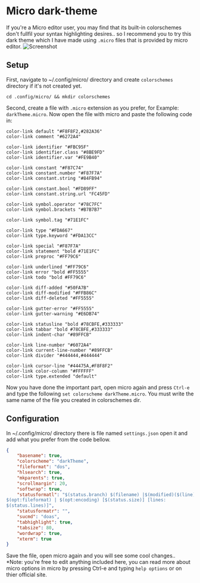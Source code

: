# Micro dark-theme
If you're a Micro editor user, you may
find that its built-in colorschemes don't fullfil
your syntax highlighting desires.. so I recommend you
to try this dark theme which I have made using `.micro` files
that is provided by micro editor.
![Screenshot](https://i.stack.imgur.com/TIsKS.png)
## Setup
First, navigate to ~/.config/micro/ directory and create 
`colorschemes` directory if it's not created yet.
```shell
cd .config/micro/ && mkdir colorschemes
```
Second, create a file with `.micro` extension as you prefer,
for Example: `darkTheme.micro`. Now open the file with micro
and paste the following code in:
```micro
color-link default "#F8F8F2,#282A36"
color-link comment "#6272A4"

color-link identifier "#FBC95F"
color-link identifier.class "#8BE9FD"
color-link identifier.var "#FE9B40"

color-link constant "#F87C74"
color-link constant.number "#F87F7A"
color-link constant.string "#84FB94"

color-link constant.bool "#FD89FF"
color-link constant.string.url "FC45FD"

color-link symbol.operator "#78C7FC"
color-link symbol.brackets "#B7B7B7"

color-link symbol.tag "#71E1FC"

color-link type "#FDA667"
color-link type.keyword "#FDA13CC"

color-link special "#F87F7A"
color-link statement "bold #71E1FC"
color-link preproc "#FF79C6"

color-link underlined "#FF79C6"
color-link error "bold #FF5555"
color-link todo "bold #FF79C6"

color-link diff-added "#50FA7B"
color-link diff-modified "#FFB86C"
color-link diff-deleted "#FF5555"

color-link gutter-error "#FF5555"
color-link gutter-warning "#E6DB74"

color-link statusline "bold #78CBFE,#333333"
color-link tabbar "bold #78CBFE,#333333"
color-link indent-char "#89FFCB"

color-link line-number "#6072A4"
color-link current-line-number "#89FFCB"
color-link divider "#444444,#444444"

color-link cursor-line "#44475A,#F8F8F2"
color-link color-column "#FFFFFF"
color-link type.extended "default"
```
Now you have done the important part,
open micro again and press `Ctrl-e` and type the following
`set colorscheme darkTheme.micro`.
You must write the same name of the file you created in colorschemes dir.
## Configuration 
In ~/.config/micro/ directory there is file named
`settings.json` open it and add what you prefer from the
code bellow.
```json
{
    "basename": true,
    "colorscheme": "darkTheme",
    "fileformat": "dos",
    "hlsearch": true,
    "mkparents": true,
    "scrollmargin": 20,
    "softwrap": true,
    "statusformatl": "$(status.branch) $(filename) |$(modified)($(line),$(col))| $(status.paste)|ft:$(opt:filetype)|
$(opt:fileformat) | $(opt:encoding) [$(status.size)] [lines:
$(status.lines)]",
    "statusformatr": "",
    "sucmd": "doas",
    "tabhighlight": true,
    "tabsize": 80,
    "wordwrap": true,
    "xterm": true
}
```
Save the file, open micro again
and you will see some cool changes..
<br>
*Note: you're free to edit anything included here,
you can read more about micro options in micro by pressing Ctrl-e and typing
`help options` or on thier official site.
